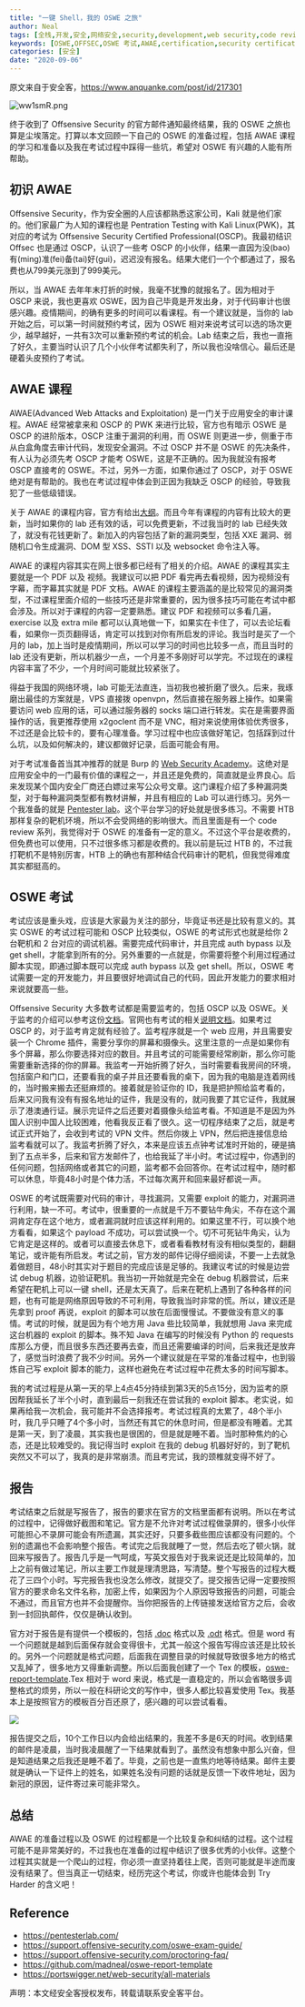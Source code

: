 ```yaml
---
title: "一键 Shell，我的 OSWE 之旅"
author: Neal
tags: [全栈,开发,安全,网络安全,security,development,web security,code review,OSWE,AWAE,Offsec, Offensive Security,OSWE考试]
keywords: [OSWE,OFFSEC,OSWE 考试,AWAE,certification,security certifications]
categories: [安全]
date: "2020-09-06" 
---
```


原文来自于安全客，https://www.anquanke.com/post/id/217301

![ww1smR.png](https://s1.ax1x.com/2020/09/13/ww1smR.png)

终于收到了 Offsensive Security 的官方邮件通知最终结果，我的 OSWE 之旅也算是尘埃落定。打算以本文回顾一下自己的 OSWE 的准备过程，包括 AWAE 课程的学习和准备以及我在考试过程中踩得一些坑，希望对 OSWE 有兴趣的人能有所帮助。

## 初识 AWAE

Offsensive Security，作为安全圈的人应该都熟悉这家公司，Kali 就是他们家的。他们家最广为人知的课程也是 Pentration Testing with Kali Linux(PWK)，其对应的考试为 Offsensive Security Certified Professional(OSCP)。我最初结识 Offsec 也是通过 OSCP，认识了一些考 OSCP 的小伙伴，结果一直因为没(bao)有(ming)准(fei)备(tai)好(gui)，迟迟没有报名。结果大佬们一个个都通过了，报名费也从799美元涨到了999美元。

所以，当 AWAE 去年年末打折的时候，我毫不犹豫的就报名了。因为相对于 OSCP 来说，我也更喜欢 OSWE，因为自己毕竟是开发出身，对于代码审计也很感兴趣。疫情期间，的确有更多的时间可以看课程。有一个建议就是，当你的 lab 开始之后，可以第一时间就预约考试，因为 OSWE 相对来说考试可以选的场次更少，越早越好，一共有3次可以重新预约考试的机会。Lab 结束之后，我也一直拖了好久，主要当时认识了几个小伙伴考试都失利了，所以我也没啥信心。最后还是硬着头皮预约了考试。

## AWAE 课程

AWAE(Advanced Web Attacks and Exploitation) 是一门关于应用安全的审计课程。AWAE 经常被拿来和 OSCP 的 PWK 来进行比较，官方也有暗示 OSWE 是 OSCP 的进阶版本，OSCP 注重于漏洞的利用，而 OSWE 则更进一步，侧重于市从白盒角度去审计代码，发现安全漏洞。不过 OSCP 并不是 OSWE 的先决条件，有人认为必须先考 OSCP 才能考 OSWE，这是不正确的。因为我就没有报考 OSCP 直接考的 OSWE。不过，另外一方面，如果你通过了 OSCP，对于 OSWE 绝对是有帮助的。我也在考试过程中体会到正因为我缺乏 OSCP 的经验，导致我犯了一些低级错误。

关于 AWAE 的课程内容，官方有给出[大纲](https://www.offensive-security.com/documentation/awae-syllabus.pdf)。而且今年有课程的内容有比较大的更新，当时如果你的 lab 还有效的话，可以免费更新，不过我当时的 lab 已经失效了，就没有花钱更新了。新加入的内容包括了新的漏洞类型，包括 XXE 漏洞、弱随机口令生成漏洞、DOM 型 XSS、SSTI 以及 websocket 命令注入等。

AWAE 的课程内容其实在网上很多都已经有了相关的介绍。AWAE 的课程其实主要就是一个 PDF 以及 视频。我建议可以把 PDF 看完再去看视频，因为视频没有字幕，而字幕其实就是 PDF 文档。AWAE 的课程主要涵盖的是比较常见的漏洞类型，不过课程里面介绍的一些技巧还是非常重要的，因为很多技巧可能在考试中都会涉及。所以对于课程的内容一定要熟悉。建议 PDF 和视频可以多看几遍，exercise 以及 extra mile 都可以认真地做一下，如果实在卡住了，可以去论坛看看，如果你一页页翻得话，肯定可以找到对你有所启发的评论。我当时是买了一个月的 lab，加上当时是疫情期间，所以可以学习的时间也比较多一点，而且当时的 lab 还没有更新，所以机器少一点，一个月差不多刚好可以学完。不过现在的课程内容丰富了不少，一个月时间可能就比较紧张了。

得益于我国的网络环境，lab 可能无法直连，当初我也被折磨了很久。后来，我琢磨出最佳的方案就是，VPS 直接拨 openvpn，然后直接在服务器上操作。如果需要访问 web 应用的话，可以通过服务器的 socks 端口进行转发。实在是需要界面操作的话，我更推荐使用 x2goclent 而不是 VNC，相对来说使用体验优秀很多，不过还是会比较卡的，要有心理准备。学习过程中也应该做好笔记，包括踩到过什么坑，以及如何解决的，建议都做好记录，后面可能会有用。

对于考试准备首当其冲推荐的就是 Burp 的 [Web Security Academy](https://portswigger.net/web-security/all-materials)。这绝对是应用安全中的一门最有价值的课程之一，并且还是免费的，简直就是业界良心。后来发现某个国内安全厂商还白嫖过来写公众号文章。这门课程介绍了多种漏洞类型，对于每种漏洞类型都有教材讲解，并且有相应的 Lab 可以进行练习。另外一个我准备的就是 [Pentester lab](https://pentesterlab.com/)。这个平台学习的好处就是很多练习。不需要 HTB 那样复杂的靶机环境，所以不会受网络的影响很大。而且里面是有一个 code review 系列，我觉得对于 OSWE 的准备有一定的意义。不过这个平台是收费的，但免费也可以使用，只不过很多练习都是收费的。我以前是玩过 HTB 的，不过我打靶机不是特别厉害，HTB 上的确也有那种结合代码审计的靶机，但我觉得难度其实都挺高的。

## OSWE 考试

考试应该是重头戏，应该是大家最为关注的部分，毕竟证书还是比较有意义的。其实 OSWE 的考试过程可能和 OSCP 比较类似，OSWE 的考试形式也就是给你 2 台靶机和 2 台对应的调试机器。需要完成代码审计，并且完成 auth bypass 以及 get shell，才能拿到所有的分。另外重要的一点就是，你需要将整个利用过程通过脚本实现，即通过脚本既可以完成 auth bypass 以及 get shell。所以，OSWE 考试需要一定的开发能力，并且要很好地调试自己的代码，因此开发能力的要求相对来说就要高一些。

Offsensive Security 大多数考试都是需要监考的，包括 OSCP 以及 OSWE。关于监考的介绍可以参考这份[文档](https://support.offensive-security.com/proctoring-faq/)。官网也有考试的相关[说明文档](https://support.offensive-security.com/oswe-exam-guide/)。如果考过 OSCP 的，对于监考肯定就有经验了。监考程序就是一个 web 应用，并且需要安装一个 Chrome 插件，需要分享你的屏幕和摄像头。这里注意的一点是如果你有多个屏幕，那么你要选择对应的数目。并且考试的可能需要经常刷新，那么你可能需要重新选择的你的屏幕。我监考一开始折腾了好久，当时需要看我房间的环境，包括窗户和门口，还要看我的桌子并且还要看我的桌下，因为我的电脑是连着网线的，当时搬来搬去还挺麻烦的。接着就是验证你的 ID，我是把护照给监考看的，后来又问我有没有有报名地址的证件，我是没有的，就问我要了其它证件，我就展示了港澳通行证。展示完证件之后还要对着摄像头给监考看。不知道是不是因为外国人识别中国人比较困难，他看我反正看了很久。这一切程序结束了之后，就是考试正式开始了，会收到考试的 VPN 文件。然后你拨上 VPN，然后把连接信息给监考看就可以了。我监考折腾了好久，本来是应该五点钟考试准时开始的，硬是搞到了五点半多，后来和官方发邮件了，也给我延了半小时。考试过程中，你遇到的任何问题，包括网络或者其它的问题，监考都不会回答你。在考试过程中，随时都可以休息，毕竟48小时是个体力活，不过每次离开和回来最好都说一声。

OSWE 的考试既需要对代码的审计，寻找漏洞，又需要 exploit 的能力，对漏洞进行利用，缺一不可。考试中，很重要的一点就是千万不要钻牛角尖，不存在这个漏洞肯定存在这个地方，或者漏洞就时应该这样利用的。如果这里不行，可以换个地方看看，如果这个 payload 不成功，可以尝试换一个。切不可死钻牛角尖，认为它肯定是这样的。或者可以直接去休息下，或者看看教材有没有相似类型的，翻翻笔记，或许能有所启发。考试之前，官方发的邮件记得仔细阅读，不要一上去就急着做题目，48小时其实对于题目的完成应该是足够的。我建议考试的时候是边尝试 debug 机器，边验证靶机。我当初一开始就是完全在 debug 机器尝试，后来希望在靶机上可以一键 shell，还是太天真了。后来在靶机上遇到了各种各样的问题，也有可能是网络原因导致的不可利用，导致我当时非常的慌。所以，建议还是先拿到 proof 再说，exploit 的脚本可以放在后面慢慢试。不要做没有意义的事情。考试的时候，就是因为有个地方用 Java 些比较简单，我就想用 Java 来完成这台机器的 exploit 的脚本。殊不知 Java 在编写的时候没有 Python 的 requests 库那么方便，而且很多东西还要再去查，而且还需要编译的时间，后来我还是放弃了，感觉当时浪费了我不少时间。另外一个建议就是在平常的准备过程中，也到锻炼自己写 exploit 脚本的能力，这样也避免在考试过程中花费太多的时间写脚本。

我的考试过程是从第一天的早上4点45分持续到第3天的5点15分，因为监考的原因帮我延长了半个小时，直到最后一刻我还在尝试我的 exploit 脚本。老实说，如果再给我一次机会，我可能并不会选择报考。考试过程真的太累了，48个半小时，我几乎只睡了4个多小时，当然还有其它的休息时间，但是都没有睡着。尤其是第一天，到了凌晨，其实我也是很困的，但是就是睡不着。当时那种焦灼的心态，还是比较难受的。我记得当时 exploit 在我的 debug 机器好好的，到了靶机突然又不可以了，我真的是非常崩溃。而且考完试，我的颈椎就变得不好了。

## 报告

考试结束之后就是写报告了，报告的要求在官方的文档里面都有说明。所以在考试的过程中，记得做好截图和笔记。官方是不允许对考试过程做录屏的，很多小伙伴可能担心不录屏可能会有所遗漏，其实还好，只要多截些图应该都没有问题的。个别的遗漏也不会影响整个报告。考试完之后我就睡了一觉，然后去吃了顿火锅，就回来写报告了。报告几乎是一气呵成，写英文报告对于我来说还是比较简单的，加上之前有做过笔记，所以主要工作就是理清思路，写清楚。整个写报告的过程大概花了三四个小时。写完报告我也没怎么修改，就提交了。提交报告记得一定要按照官方的要求命名文件名称，加密上传，如果因为个人原因导致报告的问题，可能会不通过，而且官方也并不会提醒你。当你把报告的上传链接发送给官方之后，会收到一封回执邮件，仅仅是确认收到。

官方对于报告是有提供一个模板的，包括 [.doc](https://www.offensive-security.com/awae/OSWE-Exam-Report.doc) 格式以及 [.odt](https://www.offensive-security.com/awae/OSWE-Exam-Report.odt) 格式。但是 word 有一个问题就是越到后面保存就会变得很卡，尤其一般这个报告写得应该还是比较长的。另外一个问题就是格式问题，后面我在调整目录的时候就导致很多地方的格式又乱掉了，很多地方又得重新调整。所以后面我创建了一个 Tex 的模板，[oswe-report-template](https://github.com/madneal/oswe-report-template).Tex 相对于 word 来说，格式是一直稳定的，所以会省略很多调整格式的烦劳，所以一般在科研论文的写作中，很多人都比较喜爱使用 Tex。我基本上是按照官方的模板百分百还原了，感兴趣的可以尝试看看。

![](https://camo.githubusercontent.com/585680983a5ad6b78367c0575b246f64490285be/68747470733a2f2f73312e617831782e636f6d2f323032302f30392f30342f7769624c576a2e706e67)

报告提交之后，10个工作日以内会给出结果的，我差不多是6天的时间。收到结果的邮件是凌晨，当时我凌晨醒了一下结果就看到了。虽然没有想象中那么兴奋，但是知道结果之后我还是睡不着了。毕竟，之前也是一直焦灼地等待结果。邮件主要就是确认一下证件上的姓名，如果姓名没有问题的话就是反馈一下收件地址，因为新冠的原因，证件寄过来可能非常久。

## 总结

AWAE 的准备过程以及 OSWE 的过程都是一个比较复杂和纠结的过程。这个过程可能不是非常美好的，不过我也在准备的过程中结识了很多优秀的小伙伴。这整个过程其实就是一个爬山的过程，你必须一直坚持着往上爬，否则可能就是半途而废没有结果了。但当真正一切结束，经历完这个考试，你或许也能体会到 Try Harder 的含义吧！

## Reference

* https://pentesterlab.com/
* https://support.offensive-security.com/oswe-exam-guide/
* https://support.offensive-security.com/proctoring-faq/
* https://github.com/madneal/oswe-report-template
* https://portswigger.net/web-security/all-materials

声明：本文经安全客授权发布，转载请联系安全客平台。